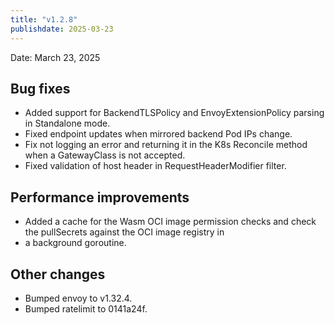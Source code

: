 ```yaml
---
title: "v1.2.8"
publishdate: 2025-03-23
---
```


Date: March 23, 2025

## Bug fixes
- Added support for BackendTLSPolicy and EnvoyExtensionPolicy parsing in Standalone mode.
- Fixed endpoint updates when mirrored backend Pod IPs change.
- Fix not logging an error and returning it in the K8s Reconcile method when a GatewayClass is not accepted.
- Fixed validation of host header in RequestHeaderModifier filter.

## Performance improvements
- Added a cache for the Wasm OCI image permission checks and check the pullSecrets against the OCI image registry in
- a background goroutine.

## Other changes
- Bumped envoy to v1.32.4.
- Bumped ratelimit to 0141a24f.

